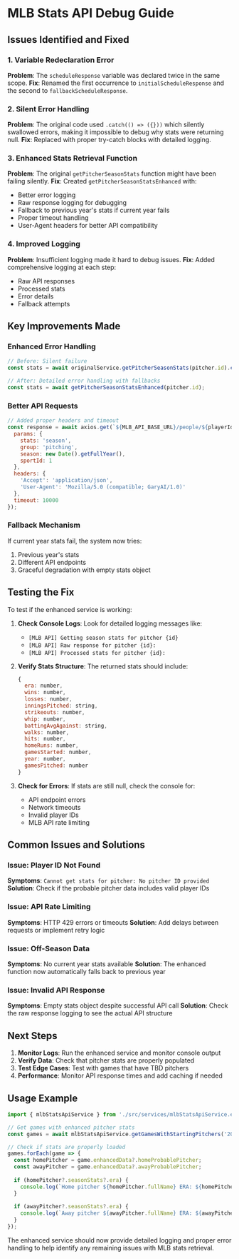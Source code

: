 # MLB Stats API Debug Guide

## Issues Identified and Fixed

### 1. Variable Redeclaration Error
**Problem**: The `scheduleResponse` variable was declared twice in the same scope.
**Fix**: Renamed the first occurrence to `initialScheduleResponse` and the second to `fallbackScheduleResponse`.

### 2. Silent Error Handling
**Problem**: The original code used `.catch(() => ({}))` which silently swallowed errors, making it impossible to debug why stats were returning null.
**Fix**: Replaced with proper try-catch blocks with detailed logging.

### 3. Enhanced Stats Retrieval Function
**Problem**: The original `getPitcherSeasonStats` function might have been failing silently.
**Fix**: Created `getPitcherSeasonStatsEnhanced` with:
- Better error logging
- Raw response logging for debugging
- Fallback to previous year's stats if current year fails
- Proper timeout handling
- User-Agent headers for better API compatibility

### 4. Improved Logging
**Problem**: Insufficient logging made it hard to debug issues.
**Fix**: Added comprehensive logging at each step:
- Raw API responses
- Processed stats
- Error details
- Fallback attempts

## Key Improvements Made

### Enhanced Error Handling
```javascript
// Before: Silent failure
const stats = await originalService.getPitcherSeasonStats(pitcher.id).catch(() => ({}));

// After: Detailed error handling with fallbacks
const stats = await getPitcherSeasonStatsEnhanced(pitcher.id);
```

### Better API Requests
```javascript
// Added proper headers and timeout
const response = await axios.get(`${MLB_API_BASE_URL}/people/${playerId}/stats`, {
  params: {
    stats: 'season',
    group: 'pitching',
    season: new Date().getFullYear(),
    sportId: 1
  },
  headers: {
    'Accept': 'application/json',
    'User-Agent': 'Mozilla/5.0 (compatible; GaryAI/1.0)'
  },
  timeout: 10000
});
```

### Fallback Mechanism
If current year stats fail, the system now tries:
1. Previous year's stats
2. Different API endpoints
3. Graceful degradation with empty stats object

## Testing the Fix

To test if the enhanced service is working:

1. **Check Console Logs**: Look for detailed logging messages like:
   - `[MLB API] Getting season stats for pitcher {id}`
   - `[MLB API] Raw response for pitcher {id}:`
   - `[MLB API] Processed stats for pitcher {id}:`

2. **Verify Stats Structure**: The returned stats should include:
   ```javascript
   {
     era: number,
     wins: number,
     losses: number,
     inningsPitched: string,
     strikeouts: number,
     whip: number,
     battingAvgAgainst: string,
     walks: number,
     hits: number,
     homeRuns: number,
     gamesStarted: number,
     year: number,
     gamesPitched: number
   }
   ```

3. **Check for Errors**: If stats are still null, check the console for:
   - API endpoint errors
   - Network timeouts
   - Invalid player IDs
   - MLB API rate limiting

## Common Issues and Solutions

### Issue: Player ID Not Found
**Symptoms**: `Cannot get stats for pitcher: No pitcher ID provided`
**Solution**: Check if the probable pitcher data includes valid player IDs

### Issue: API Rate Limiting
**Symptoms**: HTTP 429 errors or timeouts
**Solution**: Add delays between requests or implement retry logic

### Issue: Off-Season Data
**Symptoms**: No current year stats available
**Solution**: The enhanced function now automatically falls back to previous year

### Issue: Invalid API Response
**Symptoms**: Empty stats object despite successful API call
**Solution**: Check the raw response logging to see the actual API structure

## Next Steps

1. **Monitor Logs**: Run the enhanced service and monitor console output
2. **Verify Data**: Check that pitcher stats are properly populated
3. **Test Edge Cases**: Test with games that have TBD pitchers
4. **Performance**: Monitor API response times and add caching if needed

## Usage Example

```javascript
import { mlbStatsApiService } from './src/services/mlbStatsApiService.enhanced.js';

// Get games with enhanced pitcher stats
const games = await mlbStatsApiService.getGamesWithStartingPitchers('2024-12-19');

// Check if stats are properly loaded
games.forEach(game => {
  const homePitcher = game.enhancedData?.homeProbablePitcher;
  const awayPitcher = game.enhancedData?.awayProbablePitcher;
  
  if (homePitcher?.seasonStats?.era) {
    console.log(`Home pitcher ${homePitcher.fullName} ERA: ${homePitcher.seasonStats.era}`);
  }
  
  if (awayPitcher?.seasonStats?.era) {
    console.log(`Away pitcher ${awayPitcher.fullName} ERA: ${awayPitcher.seasonStats.era}`);
  }
});
```

The enhanced service should now provide detailed logging and proper error handling to help identify any remaining issues with MLB stats retrieval. 